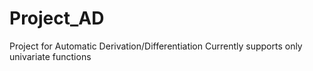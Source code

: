 # Project_AD
Project for Automatic Derivation/Differentiation
Currently supports only univariate functions
